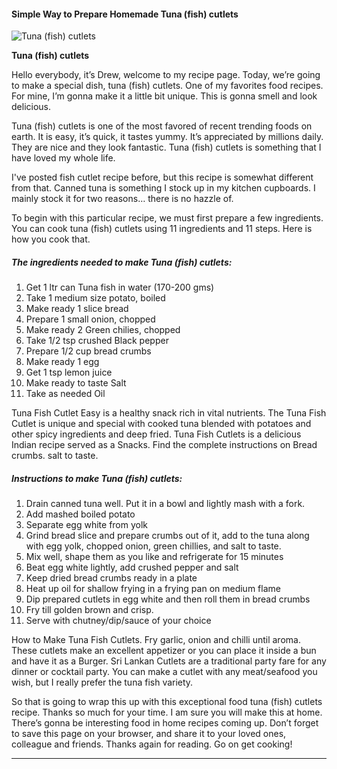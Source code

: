             

#### Simple Way to Prepare Homemade Tuna (fish) cutlets

![Tuna (fish) cutlets](https://img-global.cpcdn.com/recipes/beae7e4277d93ca3/751x532cq70/tuna-fish-cutlets-recipe-main-photo.jpg)

**Tuna (fish) cutlets**

Hello everybody, it’s Drew, welcome to my recipe page. Today, we’re going to make a special dish, tuna (fish) cutlets. One of my favorites food recipes. For mine, I’m gonna make it a little bit unique. This is gonna smell and look delicious.

Tuna (fish) cutlets is one of the most favored of recent trending foods on earth. It is easy, it’s quick, it tastes yummy. It’s appreciated by millions daily. They are nice and they look fantastic. Tuna (fish) cutlets is something that I have loved my whole life.

I've posted fish cutlet recipe before, but this recipe is somewhat different from that. Canned tuna is something I stock up in my kitchen cupboards. I mainly stock it for two reasons… there is no hazzle of.

To begin with this particular recipe, we must first prepare a few ingredients. You can cook tuna (fish) cutlets using 11 ingredients and 11 steps. Here is how you cook that.

##### The ingredients needed to make Tuna (fish) cutlets:

1.  Get 1 ltr can Tuna fish in water (170-200 gms)
2.  Take 1 medium size potato, boiled
3.  Make ready 1 slice bread
4.  Prepare 1 small onion, chopped
5.  Make ready 2 Green chilies, chopped
6.  Take 1/2 tsp crushed Black pepper
7.  Prepare 1/2 cup bread crumbs
8.  Make ready 1 egg
9.  Get 1 tsp lemon juice
10.  Make ready to taste Salt
11.  Take as needed Oil

Tuna Fish Cutlet Easy is a healthy snack rich in vital nutrients. The Tuna Fish Cutlet is unique and special with cooked tuna blended with potatoes and other spicy ingredients and deep fried. Tuna Fish Cutlets is a delicious Indian recipe served as a Snacks. Find the complete instructions on Bread crumbs. salt to taste.

##### Instructions to make Tuna (fish) cutlets:

1.  Drain canned tuna well. Put it in a bowl and lightly mash with a fork.
2.  Add mashed boiled potato
3.  Separate egg white from yolk
4.  Grind bread slice and prepare crumbs out of it, add to the tuna along with egg yolk, chopped onion, green chillies, and salt to taste.
5.  Mix well, shape them as you like and refrigerate for 15 minutes
6.  Beat egg white lightly, add crushed pepper and salt
7.  Keep dried bread crumbs ready in a plate
8.  Heat up oil for shallow frying in a frying pan on medium flame
9.  Dip prepared cutlets in egg white and then roll them in bread crumbs
10.  Fry till golden brown and crisp.
11.  Serve with chutney/dip/sauce of your choice

How to Make Tuna Fish Cutlets. Fry garlic, onion and chilli until aroma. These cutlets make an excellent appetizer or you can place it inside a bun and have it as a Burger. Sri Lankan Cutlets are a traditional party fare for any dinner or cocktail party. You can make a cutlet with any meat/seafood you wish, but I really prefer the tuna fish variety.

So that is going to wrap this up with this exceptional food tuna (fish) cutlets recipe. Thanks so much for your time. I am sure you will make this at home. There’s gonna be interesting food in home recipes coming up. Don’t forget to save this page on your browser, and share it to your loved ones, colleague and friends. Thanks again for reading. Go on get cooking!

* * *
